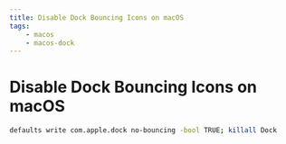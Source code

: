 ```yaml
---
title: Disable Dock Bouncing Icons on macOS
tags:
    - macos
    - macos-dock
---
```


# Disable Dock Bouncing Icons on macOS

~~~ bash
defaults write com.apple.dock no-bouncing -bool TRUE; killall Dock
~~~
